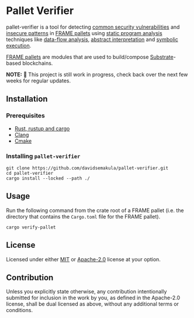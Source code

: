 # Pallet Verifier

pallet-verifier is a tool for detecting [common security vulnerabilities][vulnerabilities] and [insecure patterns] in
[FRAME pallets][FRAME] using [static program analysis][static-analysis] techniques like [data-flow analysis][data-flow],
[abstract interpretation][abs-int] and [symbolic execution][symbex].

[FRAME pallets][FRAME] are modules that are used to build/compose [Substrate]-based blockchains.

[FRAME]: https://docs.substrate.io/learn/runtime-development/#frame
[Substrate]: https://docs.substrate.io/
[vulnerabilities]: https://secure-contracts.com/not-so-smart-contracts/substrate/
[insecure patterns]: https://docs.substrate.io/build/troubleshoot-your-code/#unsafe-or-insecure-patterns
[static-analysis]: https://en.wikipedia.org/wiki/Static_program_analysis
[data-flow]: https://en.wikipedia.org/wiki/Data-flow_analysis
[abs-int]: https://en.wikipedia.org/wiki/Abstract_interpretation
[symbex]: https://en.wikipedia.org/wiki/Symbolic_execution

**NOTE:** 🚧 This project is still work in progress, check back over the next few weeks for regular updates.

## Installation

### Prerequisites

- [Rust, rustup and cargo](https://doc.rust-lang.org/book/ch01-01-installation.html)
- [Clang](https://clang.llvm.org/get_started.html)
- [Cmake](https://cmake.org/download/)

### Installing `pallet-verifier`

```shell
git clone https://github.com/davidsemakula/pallet-verifier.git
cd pallet-verifier
cargo install --locked --path ./
```

## Usage

Run the following command from the crate root of a FRAME pallet
(i.e. the directory that contains the `Cargo.toml` file for the FRAME pallet).

```shell
cargo verify-pallet
```

## License

Licensed under either [MIT](/LICENSE-MIT) or [Apache-2.0](/LICENSE-APACHE) license at your option.

## Contribution

Unless you explicitly state otherwise, any contribution intentionally submitted
for inclusion in the work by you, as defined in the Apache-2.0 license, shall be
dual licensed as above, without any additional terms or conditions.
